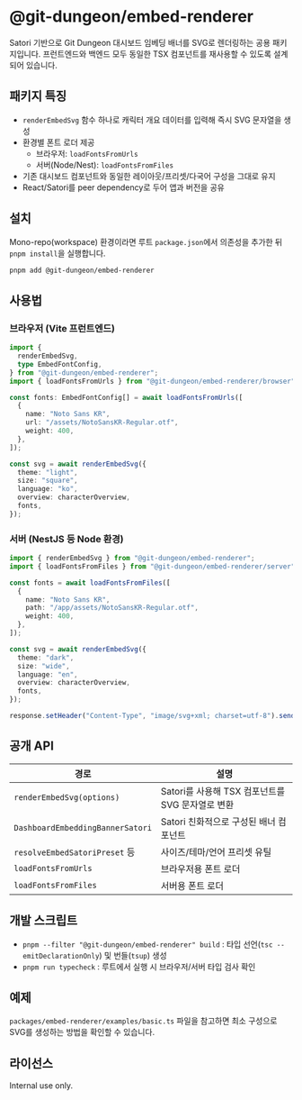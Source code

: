 # @git-dungeon/embed-renderer

Satori 기반으로 Git Dungeon 대시보드 임베딩 배너를 SVG로 렌더링하는 공용 패키지입니다. 프런트엔드와 백엔드 모두 동일한 TSX 컴포넌트를 재사용할 수 있도록 설계되어 있습니다.

## 패키지 특징

- `renderEmbedSvg` 함수 하나로 캐릭터 개요 데이터를 입력해 즉시 SVG 문자열을 생성
- 환경별 폰트 로더 제공
  - 브라우저: `loadFontsFromUrls`
  - 서버(Node/Nest): `loadFontsFromFiles`
- 기존 대시보드 컴포넌트와 동일한 레이아웃/프리셋/다국어 구성을 그대로 유지
- React/Satori를 peer dependency로 두어 앱과 버전을 공유

## 설치

Mono-repo(workspace) 환경이라면 루트 `package.json`에서 의존성을 추가한 뒤 `pnpm install`을 실행합니다.

```bash
pnpm add @git-dungeon/embed-renderer
```

## 사용법

### 브라우저 (Vite 프런트엔드)

```ts
import {
  renderEmbedSvg,
  type EmbedFontConfig,
} from "@git-dungeon/embed-renderer";
import { loadFontsFromUrls } from "@git-dungeon/embed-renderer/browser";

const fonts: EmbedFontConfig[] = await loadFontsFromUrls([
  {
    name: "Noto Sans KR",
    url: "/assets/NotoSansKR-Regular.otf",
    weight: 400,
  },
]);

const svg = await renderEmbedSvg({
  theme: "light",
  size: "square",
  language: "ko",
  overview: characterOverview,
  fonts,
});
```

### 서버 (NestJS 등 Node 환경)

```ts
import { renderEmbedSvg } from "@git-dungeon/embed-renderer";
import { loadFontsFromFiles } from "@git-dungeon/embed-renderer/server";

const fonts = await loadFontsFromFiles([
  {
    name: "Noto Sans KR",
    path: "/app/assets/NotoSansKR-Regular.otf",
    weight: 400,
  },
]);

const svg = await renderEmbedSvg({
  theme: "dark",
  size: "wide",
  language: "en",
  overview: characterOverview,
  fonts,
});

response.setHeader("Content-Type", "image/svg+xml; charset=utf-8").send(svg);
```

## 공개 API

| 경로                             | 설명                                             |
| -------------------------------- | ------------------------------------------------ |
| `renderEmbedSvg(options)`        | Satori를 사용해 TSX 컴포넌트를 SVG 문자열로 변환 |
| `DashboardEmbeddingBannerSatori` | Satori 친화적으로 구성된 배너 컴포넌트           |
| `resolveEmbedSatoriPreset` 등    | 사이즈/테마/언어 프리셋 유틸                     |
| `loadFontsFromUrls`              | 브라우저용 폰트 로더                             |
| `loadFontsFromFiles`             | 서버용 폰트 로더                                 |

## 개발 스크립트

- `pnpm --filter "@git-dungeon/embed-renderer" build` : 타입 선언(`tsc --emitDeclarationOnly`) 및 번들(`tsup`) 생성
- `pnpm run typecheck` : 루트에서 실행 시 브라우저/서버 타입 검사 확인

## 예제

`packages/embed-renderer/examples/basic.ts` 파일을 참고하면 최소 구성으로 SVG를 생성하는 방법을 확인할 수 있습니다.

## 라이선스

Internal use only.
